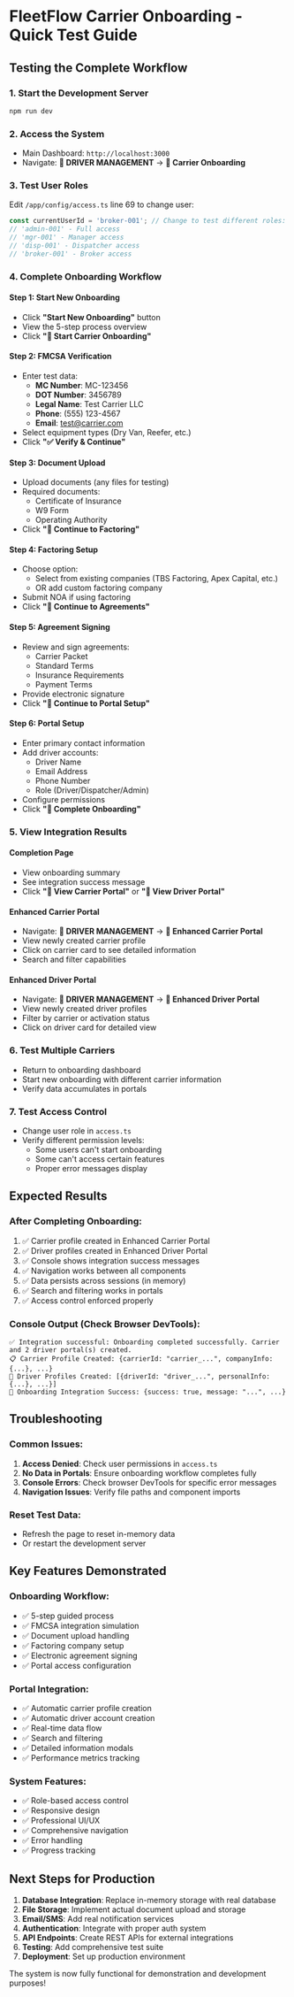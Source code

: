 # FleetFlow Carrier Onboarding - Quick Test Guide

## Testing the Complete Workflow

### 1. Start the Development Server
```bash
npm run dev
```

### 2. Access the System
- Main Dashboard: `http://localhost:3000`
- Navigate: **🚛 DRIVER MANAGEMENT** → **🚛 Carrier Onboarding**

### 3. Test User Roles
Edit `/app/config/access.ts` line 69 to change user:
```typescript
const currentUserId = 'broker-001'; // Change to test different roles:
// 'admin-001' - Full access
// 'mgr-001' - Manager access
// 'disp-001' - Dispatcher access
// 'broker-001' - Broker access
```

### 4. Complete Onboarding Workflow

#### Step 1: Start New Onboarding
- Click **"Start New Onboarding"** button
- View the 5-step process overview
- Click **"🚀 Start Carrier Onboarding"**

#### Step 2: FMCSA Verification
- Enter test data:
  - **MC Number**: MC-123456
  - **DOT Number**: 3456789
  - **Legal Name**: Test Carrier LLC
  - **Phone**: (555) 123-4567
  - **Email**: test@carrier.com
- Select equipment types (Dry Van, Reefer, etc.)
- Click **"✅ Verify & Continue"**

#### Step 3: Document Upload
- Upload documents (any files for testing)
- Required documents:
  - Certificate of Insurance
  - W9 Form
  - Operating Authority
- Click **"📄 Continue to Factoring"**

#### Step 4: Factoring Setup
- Choose option:
  - Select from existing companies (TBS Factoring, Apex Capital, etc.)
  - OR add custom factoring company
- Submit NOA if using factoring
- Click **"🏦 Continue to Agreements"**

#### Step 5: Agreement Signing
- Review and sign agreements:
  - Carrier Packet
  - Standard Terms
  - Insurance Requirements
  - Payment Terms
- Provide electronic signature
- Click **"📝 Continue to Portal Setup"**

#### Step 6: Portal Setup
- Enter primary contact information
- Add driver accounts:
  - Driver Name
  - Email Address
  - Phone Number
  - Role (Driver/Dispatcher/Admin)
- Configure permissions
- Click **"🎉 Complete Onboarding"**

### 5. View Integration Results

#### Completion Page
- View onboarding summary
- See integration success message
- Click **"🏢 View Carrier Portal"** or **"👥 View Driver Portal"**

#### Enhanced Carrier Portal
- Navigate: **🚛 DRIVER MANAGEMENT** → **🏢 Enhanced Carrier Portal**
- View newly created carrier profile
- Click on carrier card to see detailed information
- Search and filter capabilities

#### Enhanced Driver Portal
- Navigate: **🚛 DRIVER MANAGEMENT** → **👥 Enhanced Driver Portal**
- View newly created driver profiles
- Filter by carrier or activation status
- Click on driver card for detailed view

### 6. Test Multiple Carriers
- Return to onboarding dashboard
- Start new onboarding with different carrier information
- Verify data accumulates in portals

### 7. Test Access Control
- Change user role in `access.ts`
- Verify different permission levels:
  - Some users can't start onboarding
  - Some can't access certain features
  - Proper error messages display

## Expected Results

### After Completing Onboarding:
1. ✅ Carrier profile created in Enhanced Carrier Portal
2. ✅ Driver profiles created in Enhanced Driver Portal
3. ✅ Console shows integration success messages
4. ✅ Navigation works between all components
5. ✅ Data persists across sessions (in memory)
6. ✅ Search and filtering works in portals
7. ✅ Access control enforced properly

### Console Output (Check Browser DevTools):
```
✅ Integration successful: Onboarding completed successfully. Carrier and 2 driver portal(s) created.
📋 Carrier Profile Created: {carrierId: "carrier_...", companyInfo: {...}, ...}
👥 Driver Profiles Created: [{driverId: "driver_...", personalInfo: {...}, ...}]
🎉 Onboarding Integration Success: {success: true, message: "...", ...}
```

## Troubleshooting

### Common Issues:
1. **Access Denied**: Check user permissions in `access.ts`
2. **No Data in Portals**: Ensure onboarding workflow completes fully
3. **Console Errors**: Check browser DevTools for specific error messages
4. **Navigation Issues**: Verify file paths and component imports

### Reset Test Data:
- Refresh the page to reset in-memory data
- Or restart the development server

## Key Features Demonstrated

### Onboarding Workflow:
- ✅ 5-step guided process
- ✅ FMCSA integration simulation
- ✅ Document upload handling
- ✅ Factoring company setup
- ✅ Electronic agreement signing
- ✅ Portal access configuration

### Portal Integration:
- ✅ Automatic carrier profile creation
- ✅ Automatic driver account creation
- ✅ Real-time data flow
- ✅ Search and filtering
- ✅ Detailed information modals
- ✅ Performance metrics tracking

### System Features:
- ✅ Role-based access control
- ✅ Responsive design
- ✅ Professional UI/UX
- ✅ Comprehensive navigation
- ✅ Error handling
- ✅ Progress tracking

## Next Steps for Production

1. **Database Integration**: Replace in-memory storage with real database
2. **File Storage**: Implement actual document upload and storage
3. **Email/SMS**: Add real notification services
4. **Authentication**: Integrate with proper auth system
5. **API Endpoints**: Create REST APIs for external integrations
6. **Testing**: Add comprehensive test suite
7. **Deployment**: Set up production environment

The system is now fully functional for demonstration and development purposes!
